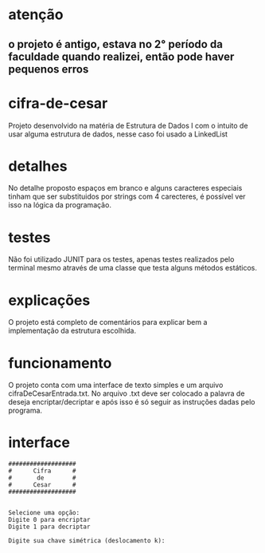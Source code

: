 # atenção
## o projeto é antigo, estava no 2° período da faculdade quando realizei, então pode haver pequenos erros

# cifra-de-cesar
Projeto desenvolvido na matéria de Estrutura de Dados I com o intuito de usar alguma estrutura de dados, nesse caso foi usado a LinkedList

# detalhes
No detalhe proposto espaços em branco e alguns caracteres especiais tinham que ser substituidos por strings com 4 carecteres, é possível ver isso na lógica da programação.

# testes
Não foi utilizado JUNIT para os testes, apenas testes realizados pelo terminal mesmo através de uma classe que testa alguns métodos estáticos.

# explicações
O projeto está completo de comentários para explicar bem a implementação da estrutura escolhida.

# funcionamento
O projeto conta com uma interface de texto simples e um arquivo cifraDeCesarEntrada.txt. No arquivo .txt deve ser colocado a palavra de deseja encriptar/decriptar e após isso é só seguir as instruções dadas pelo programa.

# interface
```
###################
#      Cifra      #
#       de        #
#      Cesar      #
###################


Selecione uma opção: 
Digite 0 para encriptar
Digite 1 para decriptar

Digite sua chave simétrica (deslocamento k): 
```
